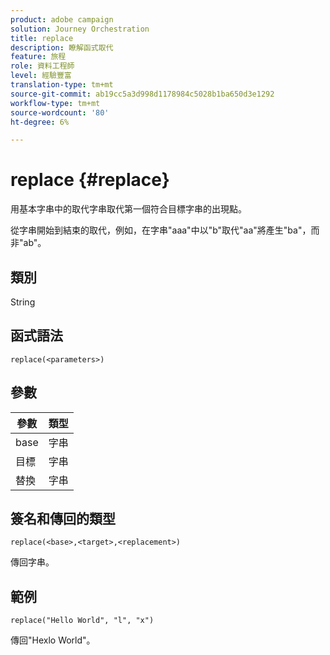 ```yaml
---
product: adobe campaign
solution: Journey Orchestration
title: replace
description: 瞭解函式取代
feature: 旅程
role: 資料工程師
level: 經驗豐富
translation-type: tm+mt
source-git-commit: ab19cc5a3d998d1178984c5028b1ba650d3e1292
workflow-type: tm+mt
source-wordcount: '80'
ht-degree: 6%

---
```



# replace {#replace}

用基本字串中的取代字串取代第一個符合目標字串的出現點。

從字串開始到結束的取代，例如，在字串&quot;aaa&quot;中以&quot;b&quot;取代&quot;aa&quot;將產生&quot;ba&quot;，而非&quot;ab&quot;。

## 類別

String

## 函式語法

`replace(<parameters>)`

## 參數

| 參數 | 類型 |
|-----------|--------------|
| base | 字串 |
| 目標 | 字串 |
| 替換 | 字串 |

## 簽名和傳回的類型

`replace(<base>,<target>,<replacement>)`

傳回字串。

## 範例

`replace("Hello World", "l", "x")`

傳回&quot;Hexlo World&quot;。
